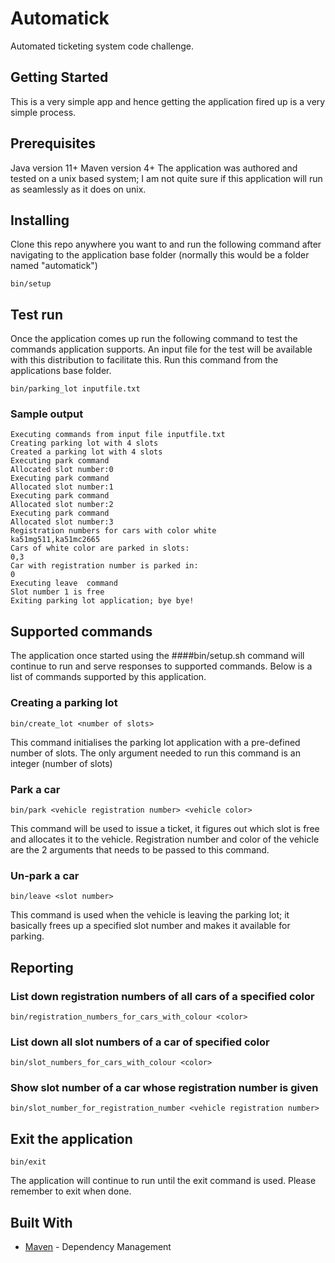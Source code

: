 # Automatick

Automated ticketing system code challenge.

## Getting Started

This is a very simple app and hence getting the application fired up is a very simple process. 

## Prerequisites

Java version 11+
Maven version 4+
The application was authored and tested on a unix based system; I am not quite sure if this application will run as seamlessly as it does on unix.

## Installing

Clone this repo anywhere you want to and run the following command after navigating to the application base folder (normally this would be a folder named "automatick")

```
bin/setup
```

## Test run

Once the application comes up run the following command to test the commands application supports. An input file for the test will be available with this distribution to facilitate this. Run this command from the applications base folder.

```
bin/parking_lot inputfile.txt
```

### Sample output
```
Executing commands from input file inputfile.txt
Creating parking lot with 4 slots
Created a parking lot with 4 slots
Executing park command
Allocated slot number:0
Executing park command
Allocated slot number:1
Executing park command
Allocated slot number:2
Executing park command
Allocated slot number:3
Registration numbers for cars with color white
ka51mg511,ka51mc2665
Cars of white color are parked in slots:
0,3
Car with registration number is parked in: 
0
Executing leave  command
Slot number 1 is free
Exiting parking lot application; bye bye!
```
## Supported commands
The application once started using the ####bin/setup.sh command will continue to run and serve responses to supported commands. Below is a list of commands supported by this application.

### Creating a parking lot
```
bin/create_lot <number of slots>
```

This command initialises the parking lot application with a pre-defined number of slots. The only argument needed to run this command is an integer (number of slots)

### Park a car
```
bin/park <vehicle registration number> <vehicle color>
```

This command will be used to issue a ticket, it figures out which slot is free and allocates it to the vehicle. Registration number and color of the vehicle are the 2 arguments that needs to be passed to this command.

### Un-park a car
```
bin/leave <slot number>
```

This command is used when the vehicle is leaving the parking lot; it basically frees up a specified slot number and makes it available for parking.

## Reporting
### List down registration numbers of all cars of a specified color
```
bin/registration_numbers_for_cars_with_colour <color>
```
### List down all slot numbers of a car of specified color
```
bin/slot_numbers_for_cars_with_colour <color>
```

### Show slot number of a car whose registration number is given
```
bin/slot_number_for_registration_number <vehicle registration number>
```
## Exit the application
``` 
bin/exit
```
The application will continue to run until the exit command is used. Please remember to exit when done.

## Built With
* [Maven](https://maven.apache.org/) - Dependency Management
